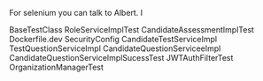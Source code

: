 For selenium you can talk to Albert. I 

BaseTestClass
RoleServiceImplTest
CandidateAssessmentImplTest
Dockerfile.dev
SecurityConfig
CandidateTestServiceImpl
TestQuestionServiceImpl
CandidateQuestionServiceeImpl
CandidateQuestionServiceImplSucessTest
JWTAuthFilterTest
OrganizationManagerTest